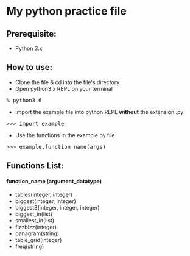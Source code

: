 # My python practice file

## Prerequisite:
* Python 3.x 

## How to use:
* Clone the file & cd into the file's directory 
* Open python3.x REPL on your terminal
<pre>% python3.6</pre>
* Import the example file into python REPL **without** the extension .py
<pre>>>> import example</pre>
* Use the functions in the example.py file
<pre>>>> example.function_name(args)</pre>

## Functions List:
#### function_name (argument_datatype)
* tables(integer, integer)
* biggest(integer, integer)
* biggest3(integer, integer, integer)
* biggest_in(list)
* smallest_in(list)
* fizzbizz(integer)
* panagram(string)
* table_grid(integer)
* freq(string)